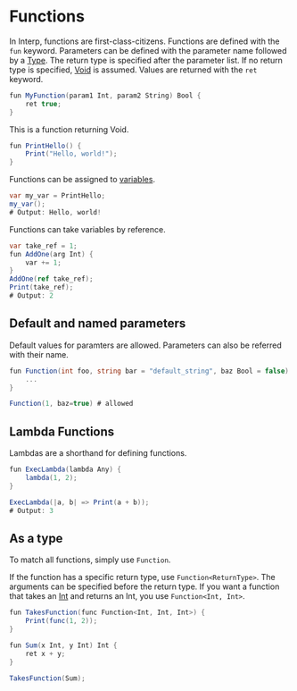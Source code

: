# Functions
In Interp, functions are first-class-citizens.
Functions are defined with the `fun` keyword.
Parameters can be defined with the parameter name followed by a [Type](./type.md).
The return type is specified after the parameter list. If no return type is specified, [Void](./void.md) is assumed. Values are returned with the `ret` keyword.
```cs
fun MyFunction(param1 Int, param2 String) Bool {
    ret true;
}
```

This is a function returning Void.
```cs
fun PrintHello() {
    Print("Hello, world!");
}
```

Functions can be assigned to [variables](./variable.md).
```cs
var my_var = PrintHello;
my_var();
# Output: Hello, world!
```

Functions can take variables by reference.
```cs
var take_ref = 1;
fun AddOne(arg Int) {
    var += 1;
}
AddOne(ref take_ref);
Print(take_ref);
# Output: 2
```

## Default and named parameters

Default values for paramters are allowed. Parameters can also be referred with their name.
```cs
fun Function(int foo, string bar = "default_string", baz Bool = false) {
    ...
}

Function(1, baz=true) # allowed
```

## Lambda Functions
Lambdas are a shorthand for defining functions.
```cs
fun ExecLambda(lambda Any) {
    lambda(1, 2);
}

ExecLambda(|a, b| => Print(a + b));
# Output: 3
```

## As a type
To match all functions, simply use `Function`.

If the function has a specific return type, use `Function<ReturnType>`.
The arguments can be specified before the return type. If you want a function that takes an [Int](./int.md) and returns an Int, you use `Function<Int, Int>`.
```cs
fun TakesFunction(func Function<Int, Int, Int>) {
    Print(func(1, 2));
}

fun Sum(x Int, y Int) Int {
    ret x + y;
}

TakesFunction(Sum);
```